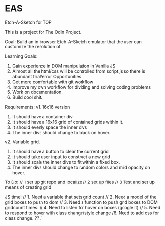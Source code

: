# EAS
Etch-A-Sketch for TOP

This is a project for The Odin Project. 

Goal:
Build an in browser Etch-A-Sketch emulator that the user can customize the resolution of.

Learning Goals:
1. Gain experience in DOM manipulation in Vanilla JS
2. Almost all the html/css will be controlled from script.js so there is abundant trial/error 
    Opportunities.
3. Get more comfortable with git workflow
4. Improve my own workflow for dividing and solving coding problems
5. Work on documentation.
6. Build cool shit.

Requirements:
v1. 16x16 version
1. It should have a container div
2. It should have a 16x16 grid of contained grids within it.
3. It should evenly space the inner divs
4. The inner divs should change to black on hover.

v2. Variable grid.
1. It should have a button to clear the current grid
2. It should take user input to construct a new grid
3. It should scale the inner divs to fit within a fixed box.
3. The inner divs should change to random colors and mild opacity on hover.

To Do:
// 1 set up git repo and localize
// 2 set up files
// 3 Test and set up means of creating grid

JS time!
// 1. Need a variable that sets grid count
// 2. Need a model of the grid boxes to push to dom
// 3. Need a function to push grid boxes to DOM gridcount times.
// 4. Need to listen for hover on boxes (google it)
// 5. Need to respond to hover with class change/style change
/6. Need to add css for class change. ?? /
